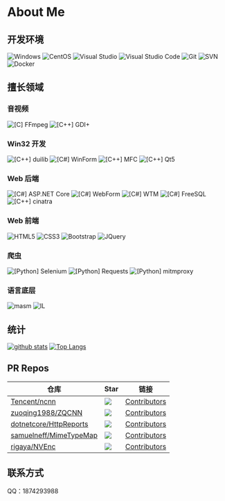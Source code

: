 # About Me

## 开发环境

![Windows](https://img.shields.io/badge/-Windows-0078D6?style=flat-square&logo=windows&logoColor=white)
![CentOS](https://img.shields.io/badge/-CentOS-262577?style=flat-square&logo=centos&logoColor=white)
![Visual Studio](https://img.shields.io/badge/-Visual_Studio-5C2D91?style=flat-square&logo=visual-studio&logoColor=white)
![Visual Studio Code](https://img.shields.io/badge/-Visual_Studio_Code-007ACC?style=flat-square&logo=visual-studio-code&logoColor=white)
![Git](https://img.shields.io/badge/-Git-F05032?style=flat-square&logo=git&logoColor=white)
![SVN](https://img.shields.io/badge/-SVN-7E9BC7?style=flat-square&logo=subversion&logoColor=white)
![Docker](https://img.shields.io/badge/-Docker-2496ed?style=flat-square&logo=Docker&logoColor=white)

## 擅长领域

### 音视频

![[C] FFmpeg](https://img.shields.io/badge/-FFmpeg-660033?style=flat-square&logo=c&logoColor=white)
![[C++] GDI+](https://img.shields.io/badge/-GDI+-660066?style=flat-square&logo=C%2b%2b&logoColor=white)

### Win32 开发

![[C++] duilib](https://img.shields.io/badge/-duilib-006633?style=flat-square&logo=C%2b%2b&logoColor=white)
![[C#] WinForm](https://img.shields.io/badge/-WinForm-006666?style=flat-square&logo=C-Sharp&logoColor=white)
![[C++] MFC](https://img.shields.io/badge/-MFC-006699?style=flat-square&logo=C%2b%2b&logoColor=white)
![[C++] Qt5](https://img.shields.io/badge/-Qt5-0066cc?style=flat-square&logo=C%2b%2b&logoColor=white)

### Web 后端

![[C#] ASP.NET Core](https://img.shields.io/badge/-ASP.NET_Core-333333?style=flat-square&logo=C-Sharp&logoColor=white)
![[C#] WebForm](https://img.shields.io/badge/-WebForm-333366?style=flat-square&logo=C-Sharp&logoColor=white)
![[C#] WTM](https://img.shields.io/badge/-WTM-333399?style=flat-square&logo=C-Sharp&logoColor=white)
![[C#] FreeSQL](https://img.shields.io/badge/-FreeSQL-3333cc?style=flat-square&logo=C-Sharp&logoColor=white)
![[C++] cinatra](https://img.shields.io/badge/-cinatra-3333ff?style=flat-square&logo=C%2b%2b&logoColor=white)

### Web 前端

![HTML5](https://img.shields.io/badge/-HTML5-E34F26?style=flat-square&logo=html5&logoColor=white)
![CSS3](https://img.shields.io/badge/-CSS3-1572B6?style=flat-square&logo=css3&logoColor=white)
![Bootstrap](https://img.shields.io/badge/-Bootstrap-563D7C?style=flat-square&logo=bootstrap&logoColor=white)
![JQuery](https://img.shields.io/badge/-JQuery-blue?style=flat-square&logo=jquery&logoColor=white)

### 爬虫

![[Python] Selenium](https://img.shields.io/badge/-Selenium-336600?style=flat-square&logo=Python&logoColor=white)
![[Python] Requests](https://img.shields.io/badge/-Requests-339900?style=flat-square&logo=Python&logoColor=white)
![[Python] mitmproxy](https://img.shields.io/badge/-mitmproxy-339933?style=flat-square&logo=Python&logoColor=white)

### 语言底层

![masm](https://img.shields.io/badge/-masm32-660055?style=flat-square&logo=windows&logoColor=white)
![IL](https://img.shields.io/badge/-IL-663388?style=flat-square&logo=.NET&logoColor=white)

## 统计

[![github stats](https://github-readme-stats.vercel.app/api?username=fawdlstty&hide=contribs&show_icons=true&count_private=true)](https://github.com/anuraghazra/github-readme-stats)
[![Top Langs](https://github-readme-stats.vercel.app/api/top-langs/?username=fawdlstty&layout=compact)](https://github.com/anuraghazra/github-readme-stats)

## PR Repos

| 仓库 | Star | 链接 |
| --- | --- | --- |
| [Tencent/ncnn](https://github.com/Tencent/ncnn) | ![](https://img.shields.io/github/stars/Tencent/ncnn.svg?style=flat-square) | [Contributors](https://github.com/Tencent/ncnn/graphs/contributors) |
| [zuoqing1988/ZQCNN](https://github.com/zuoqing1988/ZQCNN) | ![](https://img.shields.io/github/stars/zuoqing1988/ZQCNN.svg?style=flat-square) | [Contributors](https://github.com/zuoqing1988/ZQCNN/graphs/contributors) |
| [dotnetcore/HttpReports](https://github.com/dotnetcore/HttpReports) | ![](https://img.shields.io/github/stars/dotnetcore/HttpReports.svg?style=flat-square) | [Contributors](https://github.com/dotnetcore/HttpReports/graphs/contributors) |
| [samuelneff/MimeTypeMap](https://github.com/samuelneff/MimeTypeMap) | ![](https://img.shields.io/github/stars/samuelneff/MimeTypeMap.svg?style=flat-square) | [Contributors](https://github.com/samuelneff/MimeTypeMap/graphs/contributors) |
| [rigaya/NVEnc](https://github.com/rigaya/NVEnc) | ![](https://img.shields.io/github/stars/rigaya/NVEnc.svg?style=flat-square) | [Contributors](https://github.com/rigaya/NVEnc/graphs/contributors) |

## 联系方式

QQ：1874293988
